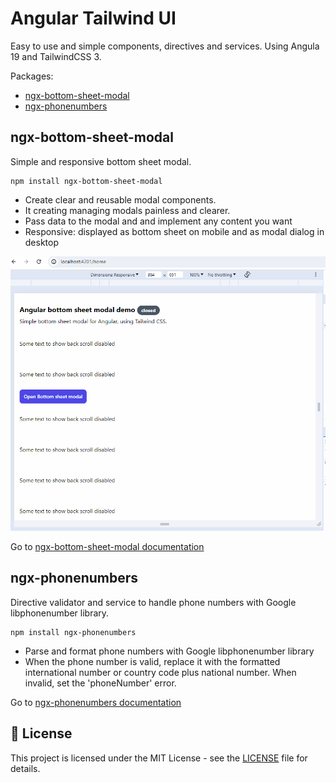 # Angular Tailwind UI

Easy to use and simple components, directives and services. Using Angula 19 and TailwindCSS 3.

Packages:

- [ngx-bottom-sheet-modal](https://github.com/quedicesebas/angular-tailwind-ui/blob/main/projects/ngx-bottom-sheet-modal/README.md)
- [ngx-phonenumbers](https://github.com/quedicesebas/angular-tailwind-ui/blob/main/projects/ngx-phonenumbers/README.md)

## ngx-bottom-sheet-modal

Simple and responsive bottom sheet modal.

```shell
npm install ngx-bottom-sheet-modal
```

- Create clear and reusable modal components.
- It creating managing modals painless and clearer.
- Pass data to the modal and and implement any content you want
- Responsive: displayed as bottom sheet on mobile and as modal dialog in desktop

![Demo animation](https://raw.githubusercontent.com/quedicesebas/angular-tailwind-ui/main/projects/ngx-bottom-sheet-modal/demo.gif)

Go to [ngx-bottom-sheet-modal documentation](https://github.com/quedicesebas/angular-tailwind-ui/blob/main/projects/ngx-bottom-sheet-modal/README.md)

## ngx-phonenumbers

Directive validator and service to handle phone numbers with Google libphonenumber library.

```shell
npm install ngx-phonenumbers
```

- Parse and format phone numbers with Google libphonenumber library
- When the phone number is valid, replace it with the formatted international number or country code plus national number. When invalid, set the 'phoneNumber' error.

Go to [ngx-phonenumbers documentation](https://github.com/quedicesebas/angular-tailwind-ui/blob/main/projects/ngx-phonenumbers/README.md)

## 📄 License

This project is licensed under the MIT License - see the [LICENSE](https://raw.githubusercontent.com/quedicesebas/angular-tailwind-ui/main/LICENSE) file for details.
